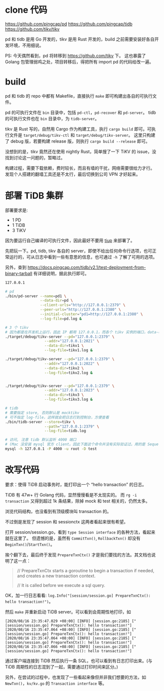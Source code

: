 # clone 代码

https://github.com/pingcap/pd
https://github.com/pingcap/tidb
https://github.com/tikv/tikv

pd 和 tidb 是用 Go 开发的，tikv 是用 Rust 开发的，build 之前需要安装好各自开发环境，不用细说。

PS: 今天偶然看到，pd 将转移到 https://github.com/tikv 下。
这也暴露了 Golang 包管理弱鸡之处，项目转移后，得把所有 import pd 的代码给改一遍。

# build
pd 和 tidb 的 repo 中都有 Makefile，直接执行 `make` 即可构建出各自的可执行文件。

pd 的可执行文件在 `bin` 目录中，包括 `pd-ctl`，`pd-recover` 和 `pd-server`。
tidb 的可执行文件也在 `bin` 目录中，为 `tidb-server`。

tikv 是 Rust 写的，自然用 Cargo 作为构建工具，执行 `cargo build` 即可。可执行文件是 `target/debug/tikv-ctl` 和 `target/debug/tikv-server`。
这里只构建了 debug 版，若要构建 release 版，则执行 `cargo build --release` 即可。

没想到的是，tikv 竟然还在使用 nightly Rust，简单搜了一下 TiKV 的 issue，没找到讨论这一问题的，暂略过。

构建过程，需要下载依赖，费时较长，而且有墙的干扰，网络需要很给力才行。
发现个人搭建的翻墙工具还是不太行，最后切换到公司 VPN 才好起来。

# 部署 TiDB 集群
部署要求是:
* 1 PD
* 1 TiDB
* 3 TiKV

因为要运行自己编译的可执行文件，因此最好不要用 [tiup](https://docs.pingcap.com/zh/tidb/dev/quick-start-with-tidb) 来部署了。

先把玩一下。pd, tidb, tikv 各自的 server，即使不给出任何命令行选项，也可正常运行的，可从日志中看到一些有意思的信息，也可通过 `-h` 了解了可用的选项。

另外，查到 https://docs.pingcap.com/tidb/v2.1/test-deployment-from-binary-tarball 有详细说明，据此执行即可。

```sh
127.0.0.1

# pd
./bin/pd-server --name=pd1 \
                --data-dir=pd \
                --client-urls="http://127.0.0.1:2379" \
                --peer-urls="http://127.0.0.1:2380" \
                --initial-cluster="pd1=http://127.0.0.1:2380" \
                --log-file=pd.log &

# 3 个 tikv
# 因为都是在开发机上运行，因此 IP 都用 127.0.0.1，而各个 tikv 实例的端口，data-dir, log-file 都需要不同
./target/debug/tikv-server --pd="127.0.0.1:2379" \
                  --addr="127.0.0.1:2021" \
                  --data-dir=tikv1 \
                  --log-file=tikv1.log &

./target/debug/tikv-server --pd="127.0.0.1:2379" \
                  --addr="127.0.0.1:2022" \
                  --data-dir=tikv2 \
                  --log-file=tikv2.log &


./target/debug/tikv-server --pd="127.0.0.1:2379" \
                  --addr="127.0.0.1:2023" \
                  --data-dir=tikv3 \
                  --log-file=tikv3.log &

# tidb
# 需要指定 store, 否则默认是 mocktikv
# 可不指定 log-file，这样就会把日志打到控制台，方便查看
./bin/tidb-server --store=tikv \
                  --path="127.0.0.1:2379" \
                  --log-file=tidb.log

# 访问, 注意 tidb 默认监听 4000 端口
# (Mac 没安装 mysql 官方 client。因此下面这个命令并没有实际验证过。用的是 Sequel Pro 这个 GUI 工具测试的。)
mysql -h 127.0.0.1 -P 4000 -u root -D test
```

# 改写代码
要求：使得 TiDB 启动事务时，能打印出一个 “hello transaction” 的日志。

TiDB 有 47w+ 行 Golang 代码，显然慢慢看是不太现实的。
而 `rg -i transaction` 又得到超过 1k 条结果，除掉 mock 和 test 相关的，仍然太多。

浏览代码结构，也没看到有顶级模块叫 transaction 的。

不过倒是发现了 session 和 sessionctx 这两者看起来很有希望。

打开 session/session.go，看到 `type Session interface` 的各种方法，看起来就在这里了。
但遗憾的是，虽然有 `CommitTxn()`, `RollbackTxn()` 却没有 `BeginTxn()`/`StartTxn()`。

挨个翻下去，最后终于发现 `PrepareTxnCtx()` 才是我们要找的方法。其文档也说明了这一点：

> // PrepareTxnCtx starts a goroutine to begin a transaction if needed, and creates a new transaction context.
>
> // It is called before we execute a sql query.

OK，加一行日志看看: `log.Info("[session/session.go] PrepareTxnCtx(): hello transaction!")`。

然后 `make` 并重新启动 TiDB server。可以看到会周期性地打印，如

```
[2020/08/16 23:35:47.029 +08:00] [INFO] [session.go:2185] ["[session/session.go] PrepareTxnCtx(): hello transaction!"]
[2020/08/16 23:35:47.064 +08:00] [INFO] [session.go:2185] ["[session/session.go] PrepareTxnCtx(): hello transaction!"]
[2020/08/16 23:35:47.064 +08:00] [INFO] [session.go:2185] ["[session/session.go] PrepareTxnCtx(): hello transaction!"]
[2020/08/16 23:35:47.066 +08:00] [INFO] [session.go:2185] ["[session/session.go] PrepareTxnCtx(): hello transaction!"]
```

通过客户端连接到 TiDB 然后执行一条 SQL，也可以看到有日志打印出来。(与 TiDB 周期性的日志混到了一起，需要通过打印时间来区分。)

另外，在尝试的过程中，也发现了一些看起来像但并非我们想要的方法，如 `NewTxn()`，`kv/kv.go` 的 `Transaction interface` 等。
